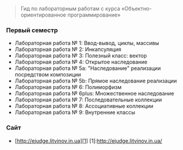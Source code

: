 > Гид по лабораторным работам с курса «Объектно-ориентированное программирование»


### Первый семестр 
 - Лабораторная работа № 1: Ввод-вывод, циклы, массивы
 - Лабораторная работа № 2: Инкапсуляция
 - Лабораторная работа № 3: Полезный класс: вектор
 - Лабораторная работа № 4: Открытое наследование
 - Лабораторная работа № 5a: "Наследование" реализации посредством композиции
 - Лабораторная работа № 5b: Прямое наследование реализации
 - Лабораторная работа № 6: Полиморфизм
 - Лабораторная работа № 6plus: Множественное наследование
 - Лабораторная работа № 7: Последовательные коллекции
 - Лабораторная работа № 8: Ассоциативные коллекции
 - Лабораторная работа № 9: Внутренние классы

### Сайт
 * [http://ejudge.litvinov.in.ua][1]
[1]:http://ejudge.litvinov.in.ua/
